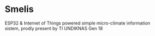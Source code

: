 # Smelis
ESP32 &amp; Internet of Things powered simple micro-climate information sistem, prodly present by TI UNDIKNAS Gen 18
